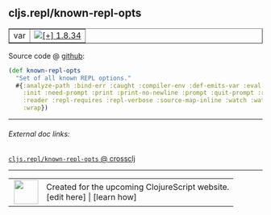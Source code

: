 ## cljs.repl/known-repl-opts



 <table border="1">
<tr>
<td>var</td>
<td><a href="https://github.com/cljsinfo/cljs-api-docs/tree/1.8.34"><img valign="middle" alt="[+] 1.8.34" title="Added in 1.8.34" src="https://img.shields.io/badge/+-1.8.34-lightgrey.svg"></a> </td>
</tr>
</table>









Source code @ [github]():

```clj
(def known-repl-opts
  "Set of all known REPL options."
  #{:analyze-path :bind-err :caught :compiler-env :def-emits-var :eval :flush
    :init :need-prompt :print :print-no-newline :prompt :quit-prompt :read
    :reader :repl-requires :repl-verbose :source-map-inline :watch :watch-fn
    :wrap})
```

<!--
Repo - tag - source tree - lines:

 <pre>

</pre>

-->

---



###### External doc links:

[`cljs.repl/known-repl-opts` @ crossclj](http://crossclj.info/fun/cljs.repl/known-repl-opts.html)<br>

---

 <table>
<tr><td>
<img valign="middle" align="right" width="48px" src="http://i.imgur.com/Hi20huC.png">
</td><td>
Created for the upcoming ClojureScript website.<br>
[edit here] | [learn how]
</td></tr></table>

[edit here]:https://github.com/cljsinfo/cljs-api-docs/blob/master/cljsdoc/cljs.repl/known-repl-opts.cljsdoc
[learn how]:https://github.com/cljsinfo/cljs-api-docs/wiki/cljsdoc-files

<!--

This information was too distracting to show to readers, but I'll leave it
commented here since it is helpful to:

- pretty-print the data used to generate this document
- and show how to retrieve that data



The API data for this symbol:

```clj
{:ns "cljs.repl",
 :name "known-repl-opts",
 :name-encode "known-repl-opts",
 :history [["+" "1.8.34"]],
 :type "var",
 :full-name-encode "cljs.repl/known-repl-opts",
 :source {:code "(def known-repl-opts\n  \"Set of all known REPL options.\"\n  #{:analyze-path :bind-err :caught :compiler-env :def-emits-var :eval :flush\n    :init :need-prompt :print :print-no-newline :prompt :quit-prompt :read\n    :reader :repl-requires :repl-verbose :source-map-inline :watch :watch-fn\n    :wrap})",
          :title "Source code",
          :repo "clojurescript",
          :tag "r1.8.51",
          :filename "src/main/clojure/cljs/repl.cljc",
          :lines [40 45],
          :url "https://github.com/clojure/clojurescript/blob/r1.8.51/src/main/clojure/cljs/repl.cljc#L40-L45"},
 :full-name "cljs.repl/known-repl-opts",
 :cljsdoc-url "https://github.com/cljsinfo/cljs-api-docs/blob/master/cljsdoc/cljs.repl/known-repl-opts.cljsdoc"}

```

Retrieve the API data for this symbol:

```clj
;; from Clojure REPL
(require '[clojure.edn :as edn])
(-> (slurp "https://raw.githubusercontent.com/cljsinfo/cljs-api-docs/catalog/cljs-api.edn")
    (edn/read-string)
    (get-in [:symbols "cljs.repl/known-repl-opts"]))
```

-->
